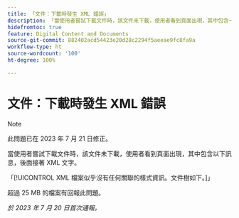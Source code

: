 ```yaml
---
title: 「文件：下載時發生 XML 錯誤」
description: 「當使用者嘗試下載文件時，該文件未下載，使用者看到頁面出現，其中包含一則訊息，後面接著 XML 文字。」
hidefromtoc: true
feature: Digital Content and Documents
source-git-commit: 882402acd54423e20d28c2294f5aeeae9fc8fa9a
workflow-type: ht
source-wordcount: '100'
ht-degree: 100%

---
```



# 文件：下載時發生 XML 錯誤

<!--WF, WFP TOCs-->

>[!NOTE]
>
>此問題已在 2023 年 7 月 21 日修正。

當使用者嘗試下載文件時，該文件未下載，使用者看到頁面出現，其中包含以下訊息，後面接著 XML 文字。

「[!UICONTROL  XML 檔案似乎沒有任何關聯的樣式資訊。文件樹如下。]」

超過 25 MB 的檔案有回報此問題。

_於 2023 年 7 月 20 日首次通報。_

